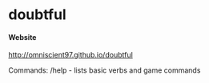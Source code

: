 doubtful
========

#### Website
http://omniscient97.github.io/doubtful

Commands:
/help - lists basic verbs and game commands